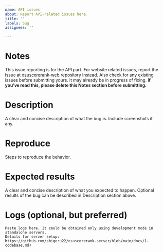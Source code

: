 ```yaml
---
name: API issues
about: Report API-related issues here.
title: ''
labels: bug
assignees: ''

---
```


# Notes
This issue reporting is for the API part. For website related issues, report the issue at [osuscorerank-web](https://github.com/shigeru22/osuscorerank-web/issues) repository instead.
Also check for any existing issues before submitting yours. It may already be in progress of fixing.
**If you've read this, please delete this Notes section before submitting.**

# Description
A clear and concise description of what the bug is. Include screenshots if any.

# Reproduce
Steps to reproduce the behavior.

# Expected results
A clear and concise description of what you expected to happen. Optional results of the bug can be described in Description section above.

# Logs (optional, but preferred)
```
Paste logs here. It could be obtained only using development mode in standalone servers.
Details for server setup:
https://github.com/shigeru22/osuscorerank-server/blob/main/docs/1-codebase.md)
```
